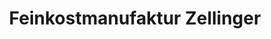 ---
title: "Feinkostmanufaktur Zellinger"
url: /enns/feinkostmanufaktur-zellinger/
shop: Metzgerei
---